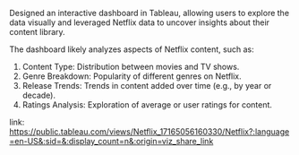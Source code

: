  Designed an interactive dashboard in Tableau, allowing users to explore the data visually and leveraged Netflix data to uncover insights about their content library.

The dashboard likely analyzes aspects of Netflix content, such as:
1. Content Type: Distribution between movies and TV shows.
2. Genre Breakdown: Popularity of different genres on Netflix.
3. Release Trends: Trends in content added over time (e.g., by year or decade).
4. Ratings Analysis: Exploration of average or user ratings for content.

link: https://public.tableau.com/views/Netflix_17165056160330/Netflix?:language=en-US&:sid=&:display_count=n&:origin=viz_share_link
